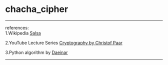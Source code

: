 
# chacha_cipher
***


references: <br />
1.Wikipedia [Salsa](https://en.wikipedia.org/wiki/Salsa20)  <br />

2.YouTube Lecture Series [Cryptography by Christof Paar](https://www.youtube.com/channel/UC1usFRN4LCMcfIV7UjHNuQg)   <br />

3.Python algorithm by [Daeinar](https://github.com/Daeinar/salsa20/blob/master/salsa.py)   <br />

---

